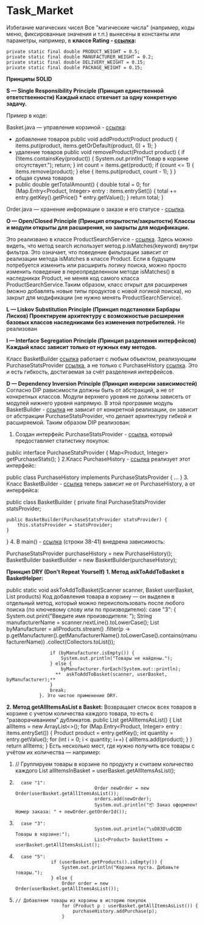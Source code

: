 # Task_Market

Избегание магических чисел
Все "магические числа" (например, коды меню, фиксированные значения и т.п.) вынесены в константы или параметры, например, в **классе Rating -  [ссылка](https://github.com/leyla1977/Task_Market/blob/main/src/main/java/ru/netology/Rating.java):**


    private static final double PRODUCT_WEIGHT = 0.5;
    private static final double MANUFACTURER_WEIGHT = 0.2;
    private static final double DELIVERY_WEIGHT = 0.15;
    private static final double PACKAGE_WEIGHT = 0.15;
    


**Принципы SOLID**

**S — Single Responsibility Principle (Принцип единственной ответственности)
Каждый класс отвечает за одну конкретную задачу.**

Пример в коде:

Basket.java — управление корзиной -  [ссылка](https://github.com/leyla1977/Task_Market/blob/main/src/main/java/ru/netology/Basket.java):
- добавление товаров
     public void addProduct(Product product) {
        items.put(product, items.getOrDefault(product, 0) + 1);
    }
- удаление товаров
     public void removeProduct(Product product) {
        if (!items.containsKey(product)) {
            System.out.println("Товар в корзине отсутствует.");
            return;
        }
        int count = items.get(product);
        if (count <= 1) {
            items.remove(product);
        } else {
            items.put(product, count - 1);
        }
    }
- общая сумма товаров
-    public double getTotalAmount() {
        double total = 0;
        for (Map.Entry<Product, Integer> entry : items.entrySet()) {
            total += entry.getKey().getPrice() * entry.getValue();
        }
        return total;
    }

Order.java — хранение информации о заказе и его статусе - [ссылка](https://github.com/leyla1977/Task_Market/blob/main/src/main/java/ru/netology/Order.java).


**O — Open/Closed Principle (Принцип открытости/закрытости)
Классы и модули открыты для расширения, но закрыты для модификации.**

Это реализвано в классе ProductSearchService  -  [ссылка](https://github.com/leyla1977/Task_Market/blob/main/src/main/java/ru/netology/ProductSearchService.java). Здесь можно видеть, что метод search использует метод p.isMatches(keyword) внутри фильтра. Это означает, что поведение фильтрации зависит от реализации метода isMatches в классе Product.
Если в будущем потребуется изменить или расширить логику поиска, можно просто изменить поведение в переопределенном методе isMatches() в наследниках Product, не меняя код самого класса ProductSearchService.Таким образом, класс открыт для расширения (можно добавлять новые типы продуктов с новой логикой поиска), но закрыт для модификации (не нужно менять ProductSearchService).



**L — Liskov Substitution Principle (Принцип подстановки Барбары Лисков)
Проектируем архитектуру с возможностью расширения базовых классов наследниками без изменения потребителей.**
Не реализован

**I — Interface Segregation Principle (Принцип разделения интерфейсов)
Каждый класс зависит только от нужных ему методов.**

Класс BasketBuilder [ссылка](https://github.com/leyla1977/Task_Market/blob/main/src/main/java/ru/netology/BasketBuilder.java)  работает с любым объектом, реализующим PurchaseStatsProvider [ссылка](https://github.com/leyla1977/Task_Market/blob/main/src/main/java/ru/netology/PurchaseStatsProvider.java), а не только с PurchaseHistory [ссылка](https://github.com/leyla1977/Task_Market/blob/main/src/main/java/ru/netology/PurchaseHistory.java). Это и есть гибкость, достигаемая за счёт разделения интерфейсов.

**D — Dependency Inversion Principle (Принцип инверсии зависимостей)**
Согласно DIP pависимости должны быть от абстракций, а не от конкретных классов.
Модули верхнего уровня не должны зависеть от модулей нижнего уровня напрямую.
В этой программе модуль BasketBuilder  -  [ссылка](https://github.com/leyla1977/Task_Market/blob/main/src/main/java/ru/netology/BasketBuilder.java)  не зависит от конкретной реализации, он зависит от абстракции PurchaseStatsProvider, что делает архитектуру гибкой и расширяемой. Таким образом DIP реализован:
1. Создан интерфейс PurchaseStatsProvider - [ссылка](https://github.com/leyla1977/Task_Market/blob/main/src/main/java/ru/netology/PurchaseStatsProvider.java), который предоставляет статистику покупок:


public interface PurchaseStatsProvider {
    Map<Product, Integer> getPurchaseStats();
}
2.Класс PurchaseHistory - [ссылка](https://github.com/leyla1977/Task_Market/blob/main/src/main/java/ru/netology/PurchaseHistory.java) реализует этот интерфейс:

public class PurchaseHistory implements PurchaseStatsProvider {
    ...
}
3. Класс BasketBuilder - [ссылка](https://github.com/leyla1977/Task_Market/blob/main/src/main/java/ru/netology/BasketBuilder.java)  теперь зависит не от PurchaseHistory, а от интерфейса:

public class BasketBuilder {
    private final PurchaseStatsProvider statsProvider;

    public BasketBuilder(PurchaseStatsProvider statsProvider) {
        this.statsProvider = statsProvider;
    }
}
4. В main() - [ссылка](https://github.com/leyla1977/Task_Market/blob/main/src/main/java/ru/netology/Main.java) (строки 38-41) внедрена  зависимость:

PurchaseStatsProvider purchaseHistory = new PurchaseHistory();
BasketBuilder basketBuilder = new BasketBuilder(purchaseHistory);

**Принцип DRY (Don't Repeat Yourself)**
**1. Метод askToAddToBasket в BasketHelper:**

public static void askToAddToBasket(Scanner scanner, Basket userBasket, List<Product> products)
Код добавления товара в корзину  — он выделен в отдельный метод, который можно переиспользовать после любого поиска (по ключевому слову или по производителю):
     case "3": {
                    System.out.print("Введите имя производителя: ");
                    String manufacturerName = scanner.nextLine().toLowerCase();
                    List<Product> byManufacturer = allProducts.stream()
                            .filter(p -> p.getManufacturer().getManufacturerName().toLowerCase().contains(manufacturerName))
                            .collect(Collectors.toList());

                    if (byManufacturer.isEmpty()) {
                        System.out.println("Товары не найдены.");
                    } else {
                        byManufacturer.forEach(System.out::println);
                      **  askToAddToBasket(scanner, userBasket, byManufacturer);**
                    }
                    break;
                }. Это чистое применение DRY.


**2. Метод getAllItemsAsList в Basket:**
Возвращает список всех товаров в корзине с учетом количества каждого товара, то есть с "разворачиванием" дубликатов.
    public List<Product> getAllItemsAsList() {
        List<Product> allItems = new ArrayList<>();
        for (Map.Entry<Product, Integer> entry : items.entrySet()) {
            Product product = entry.getKey();
            int quantity = entry.getValue();
            for (int i = 0; i < quantity; i++) {
                allItems.add(product);
            }
        }
        return allItems;
    }
Есть несколько мест, где нужно получить все товары с учётом их количества — например:

1. // Группируем товары в корзине по продукту и считаем количество каждого
                        List<Product> allItemsInBasket = userBasket.getAllItemsAsList();
    
2.       case "1":
                                    Order newOrder = new Order(userBasket.getAllItemsAsList());
                                    orders.add(newOrder);
                                    System.out.println("📦 Заказ оформлен! Номер заказа: " + newOrder.getOrderId());
3.       case "3":
                                    System.out.println("\uD83D\uDCDD Товары в корзине:");
                                    List<Product> basketItems = userBasket.getAllItemsAsList();
4.       case "5":
                    if (userBasket.getProducts().isEmpty()) {
                        System.out.println("Корзина пуста. Добавьте товары.");
                    } else {
                        Order order = new Order(userBasket.getAllItemsAsList());
5.     // Добавляем товары из корзины в историю покупок
                        for (Product p : userBasket.getAllItemsAsList()) {
                            purchaseHistory.addPurchase(p);
                        }
